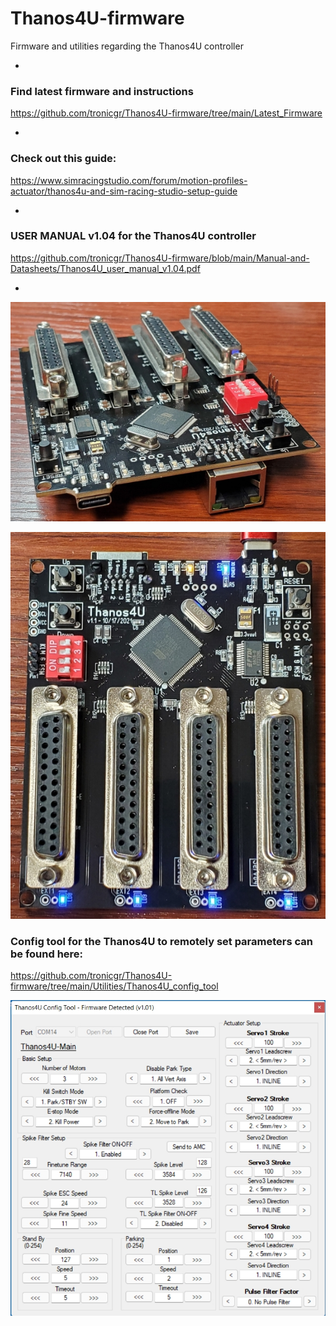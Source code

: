 # Thanos4U-firmware
Firmware and utilities regarding the Thanos4U controller

-

### Find latest firmware and instructions
https://github.com/tronicgr/Thanos4U-firmware/tree/main/Latest_Firmware

-

### Check out this guide: 
https://www.simracingstudio.com/forum/motion-profiles-actuator/thanos4u-and-sim-racing-studio-setup-guide

-

### USER MANUAL v1.04 for the Thanos4U controller
https://github.com/tronicgr/Thanos4U-firmware/blob/main/Manual-and-Datasheets/Thanos4U_user_manual_v1.04.pdf

-

![Alt Text](https://github.com/tronicgr/Thanos4U-firmware/blob/main/media/IMG_20211129_183942_smsm.jpg)

![Alt Text](https://github.com/tronicgr/Thanos4U-firmware/blob/main/media/IMG_20211129_184343_smsm.jpg)

### Config tool for the Thanos4U to remotely set parameters can be found here:
https://github.com/tronicgr/Thanos4U-firmware/tree/main/Utilities/Thanos4U_config_tool

![Alt Text](https://github.com/tronicgr/Thanos4U-firmware/blob/main/Utilities/Thanos4U_config_tool/Thanos4U_config.jpg)
